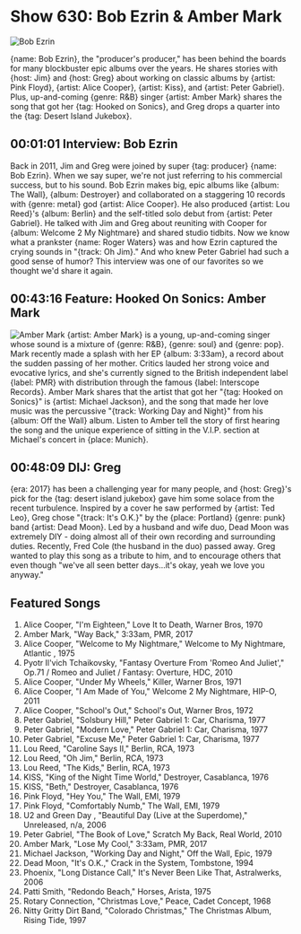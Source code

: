 

# Show 630: Bob Ezrin & Amber Mark 

![Bob Ezrin](https://sound-images.s3.amazonaws.com/christmas/bobezrin_web.jpg)

{name: Bob Ezrin}, the "producer's producer," has been behind the boards for many blockbuster epic albums over the years. He shares stories with {host: Jim} and {host: Greg} about working on classic albums by {artist: Pink Floyd}, {artist: Alice Cooper}, {artist: Kiss}, and {artist: Peter Gabriel}. Plus, up-and-coming {genre: R&B} singer {artist: Amber Mark} shares the song that got her {tag: Hooked on Sonics}, and Greg drops a quarter into the {tag: Desert Island Jukebox}.



## 00:01:01 Interview: Bob Ezrin
Back in 2011, Jim and Greg were joined by super {tag: producer} {name: Bob Ezrin}. When we say super, we're not just referring to his commercial success, but to his sound. Bob Ezrin makes big, epic albums like {album: The Wall}, {album: Destroyer} and collaborated on a staggering 10 records with {genre: metal} god {artist: Alice Cooper}. He also produced {artist:  Lou Reed}'s {album: Berlin} and the self-titled solo debut from {artist: Peter Gabriel}. He talked with Jim and Greg about reuniting with Cooper for {album: Welcome 2 My Nightmare} and shared studio tidbits. Now we know what a prankster {name: Roger Waters} was and how Ezrin captured the crying sounds in "{track: Oh Jim}." And who knew Peter Gabriel had such a good sense of humor? 
This interview was one of our favorites so we thought we'd share it again.  


## 00:43:16 Feature: Hooked On Sonics: Amber Mark
![Amber Mark](https://sound-images.s3.amazonaws.com/images/2017/amber_mark.jpg)
{artist: Amber Mark} is a young, up-and-coming singer whose sound is a mixture of {genre: R&B}, {genre: soul} and {genre: pop}. Mark recently made a splash with her EP {album: 3:33am}, a record about the sudden passing of her mother. Critics lauded her strong voice and evocative lyrics, and she's currently signed to the British independent label {label: PMR} with distribution through the famous {label: Interscope Records}. Amber Mark shares that the artist that got her "{tag: Hooked on Sonics}" is {artist: Michael Jackson}, and the song that made her love music was the percussive "{track: Working Day and Night}" from his {album: Off the Wall} album. Listen to Amber tell the story of first hearing the song and the unique experience of sitting in the V.I.P. section at Michael's concert in {place: Munich}.


## 00:48:09 DIJ: Greg
{era: 2017} has been a challenging year for many people, and {host:  Greg}'s pick for the {tag: desert island jukebox} gave him some solace from the recent turbulence. Inspired by a cover he saw performed by {artist: Ted Leo}, Greg chose "{track: It's O.K.}" by the {place: Portland} {genre: punk} band {artist: Dead Moon}. Led by a husband and wife duo, Dead Moon was extremely DIY - doing almost all of their own recording and surrounding duties. Recently, Fred Cole (the husband in the duo) passed away. Greg wanted to play this song as a tribute to him, and to encourage others that even though "we've all seen better days…it's okay, yeah we love you anyway."



## Featured Songs


1. Alice Cooper, "I'm Eighteen," Love It to Death, Warner Bros, 1970
1. Amber Mark, "Way Back," 3:33am, PMR, 2017
1. Alice Cooper, "Welcome to My Nightmare," Welcome to My Nightmare, Atlantic , 1975
1. Pyotr Il'vich Tchaikovsky, "Fantasy Overture From 'Romeo And Juliet'," Op.71 / Romeo and Juliet / Fantasy: Overture, HDC, 2010
1. Alice Cooper, "Under My Wheels," Killer, Warner Bros, 1971
1. Alice Cooper, "I Am Made of You," Welcome 2 My Nightmare, HIP-O, 2011
1. Alice Cooper, "School's Out," School's Out, Warner Bros, 1972
1. Peter Gabriel, "Solsbury Hill," Peter Gabriel 1: Car, Charisma, 1977
1. Peter Gabriel, "Modern Love," Peter Gabriel 1: Car, Charisma, 1977
1. Peter Gabriel, "Excuse Me," Peter Gabriel 1: Car, Charisma, 1977
1. Lou Reed, "Caroline Says II," Berlin, RCA, 1973
1. Lou Reed, "Oh Jim," Berlin, RCA, 1973
1. Lou Reed, "The Kids," Berlin, RCA, 1973
1. KISS, "King of the Night Time World," Destroyer, Casablanca, 1976
1. KISS, "Beth," Destroyer, Casablanca, 1976
1. Pink Floyd, "Hey You," The Wall, EMI, 1979
1. Pink Floyd, "Comfortably Numb," The Wall, EMI, 1979
1. U2 and Green Day , "Beautiful Day (Live at the Superdome)," Unreleased, n/a, 2006
1. Peter Gabriel, "The Book of Love," Scratch My Back, Real World, 2010
1. Amber Mark, "Lose My Cool," 3:33am, PMR, 2017
1. Michael Jackson, "Working Day and Night," Off the Wall, Epic, 1979
1. Dead Moon, "It's O.K.," Crack in the System, Tombstone, 1994
1. Phoenix, "Long Distance Call," It's Never Been Like That, Astralwerks, 2006
1. Patti Smith, "Redondo Beach," Horses, Arista, 1975
1. Rotary Connection, "Christmas Love," Peace, Cadet Concept, 1968
1. Nitty Gritty Dirt Band, "Colorado Christmas," The Christmas Album, Rising Tide, 1997